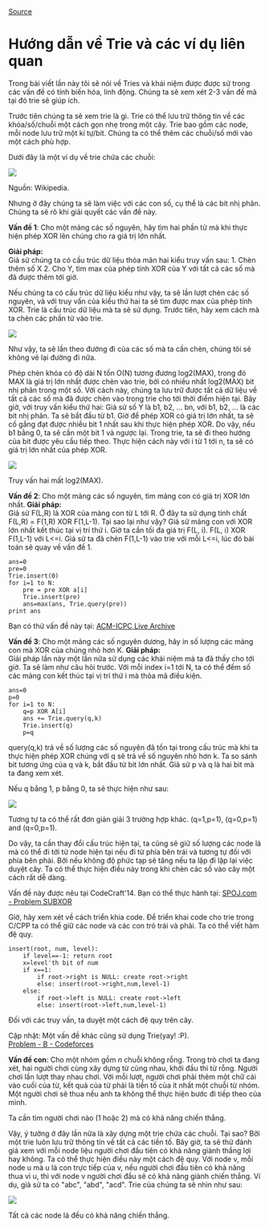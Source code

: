 
[Source](https://threads-iiith.quora.com/Tutorial-on-Trie-and-example-problems "Permalink to Tutorial on Trie and example problems - Threads @ IIIT Hyderabad")

# Hướng dẫn về Trie và các ví dụ liên quan

Trong bài viết lần này tôi sẽ nói về Tries và khái niệm được được sử trong các vấn đề có tính biến hóa, linh động. Chúng ta sẽ xem xét 2-3 vấn đề mà tại đó trie sẽ giúp ích.

Trước tiên chúng ta sẽ xem trie là gì. Trie có thể lưu trữ thông tin về các khóa/số/chuỗi một cách gọn nhẹ trong một cây. 
Trie bao gồm các node, mỗi node lưu trữ một kí tự/bit. Chúng ta có thể thêm các chuỗi/số mới vào một cách phù hợp.

Dưới đây là một ví dụ về trie chứa các chuỗi:

![][1]

  
Nguồn: Wikipedia.

Nhưng ở đây chúng ta sẽ làm việc với các con số, cụ thể là các bit nhị phân. Chúng ta sẽ rõ khi giải quyết các vấn đề này.

**Vấn đề 1**: Cho một mảng các số nguyên, hãy tìm hai phần tử mà khi thực hiện phép XOR lên chúng cho ra giá trị lớn nhất.
 
**Giải pháp:**  
Giả sử chúng ta có cấu trúc dữ liệu thỏa mãn hai kiểu truy vấn sau:
1\. Chèn thêm số X
2\. Cho Y, tìm max của phép tính XOR của Y với tất cả các số mà đã được thêm tới giờ.

Nếu chúng ta có cấu trúc dữ liệu kiểu như vậy, ta sẽ lần lượt chèn các số nguyên, và với truy vấn của kiểu thứ hai ta sẽ tìm được max của phép tính XOR.
Trie là cấu trúc dữ liệu mà ta sẽ sử dụng. Trước tiên, hãy xem cách mà ta chèn các phần tử vào trie.

![][2]


Như vậy, ta sẽ lần theo đường đi của các số mà ta cần chèn, chúng tôi sẽ không vẽ lại đường đi nữa. 

Phép chèn khóa có độ dài N tốn O(N) tương đương log2(MAX), trong đó MAX là giá trị lớn nhất được chèn vào trie, bởi có nhiều nhất log2(MAX) bit nhị phân trong một số.
Với cách này, chúng ta lưu trữ được tất cả dữ liệu về tất cả các số mà đã được chèn vào trong trie cho tới thời điểm hiện tại.
Bây giờ, với truy vấn kiểu thứ hai:
Giả sử số Y là b1, b2, ... bn, với b1, b2, ... là các bit nhị phân. Ta sẽ bắt đầu từ b1. Giờ để phép XOR có giá trị lớn nhất, ta sẽ cố gắng đạt được nhiều bit 1 nhất sau khi thực hiện phép XOR. Do vậy, nếu b1 bằng 0, ta sẽ cần một bit 1 và ngược lại. Trong trie, ta sẽ đi theo hướng của bit được yêu cầu tiếp theo. Thực hiện cách này với i từ 1 tới n, ta sẽ có giá trị lớn nhất của phép XOR.


![][3]

Truy vấn hai mất log2(MAX).

**Vấn đề 2**: Cho một mảng các số nguyên, tìm mảng con có giá trị XOR lớn nhất. 
**Giải pháp:**  
Giả sử F(L,R) là XOR của mảng con từ L tới R.
Ở đây ta sử dụng tính chất F(L,R) = F(1,R) XOR F(1,L-1). Tại sao lại như vậy?
Giả sử mảng con với XOR lớn nhất kết thúc tại vị trí thứ i. Giờ ta cần tối đa giá trị F(L, i). F(L, i) XOR F(1,L-1) với L<=i. Giả sử ta đã chèn F(1,L-1) vào trie với mỗi L<=i, lúc đó bài toán sẽ quay về vấn đề 1.

    
    
    ans=0
    pre=0
    Trie.insert(0)
    for i=1 to N:
        pre = pre XOR a[i]
        Trie.insert(pre)
        ans=max(ans, Trie.query(pre))
    print ans
    

Bạn có thử vấn đề này tại: [ACM-ICPC Live Archive][4]

**Vấn đề 3**: Cho một mảng các số nguyên dương, hãy in số lượng các mảng con mà XOR của chúng nhỏ hơn K.
**Giải pháp:**  
Giải pháp lần này một lần nữa sử dụng các khái niệm mà ta đã thấy cho tới giờ. Ta sẽ làm như câu hỏi trước. Với mỗi index i=1 tới N, ta có thể đếm số các mảng con kết thúc tại vị trí thứ i mà thỏa mã điều kiện.

    
    
    ans=0
    p=0
    for i=1 to N:
        q=p XOR A[i]
        ans += Trie.query(q,k)
        Trie.insert(q)
        p=q
    

query(q,k) trả về số lượng các số nguyên đã tồn tại trong cấu trúc mà khi ta thực hiện phép XOR chúng với q sẽ trả về số nguyên nhỏ hơn k.
Ta so sánh bit tương ứng của q và k, bắt đầu từ bit lớn nhất. Giả sử p và q là hai bit mà ta đang xem xét.

Nếu q bằng 1, p bằng 0, ta sẽ thực hiện như sau:

![][5]

Tương tự ta có thể rất đơn giản giải 3 trường hợp khác. (q=1,p=1), (q=0,p=1) and (q=0,p=1).

Do vậy, ta cần thay đổi cấu trúc hiện tại, ta cũng sẽ giữ số lượng các node lá mà có thể đi tới từ node hiện tại nếu đi từ phía bên trái và tương tự đối với phía bên phải. Bởi nếu không độ phức tạp sẽ tăng nếu ta lặp đi lặp lại việc duyệt cây. Ta có thể thực hiện điều này trong khi chèn các số vào cây một cách rất dễ dàng.

Vấn đề này được nêu tại CodeCraft'14. Bạn có thể thực hành tại: [SPOJ.com - Problem SUBXOR][6]

Giờ, hãy xem xét về cách triển khia code.
Để triển khai code cho trie trong C/CPP ta có thể giữ các node và các con trỏ trái và phải. Ta có thể viết hàm đệ quy.   

    
    
    insert(root, num, level):
        if level==-1: return root
        x=level'th bit of num
        if x==1:
            if root->right is NULL: create root->right
            else: insert(root->right,num,level-1)
        else:
            if root->left is NULL: create root->left
            else: insert(root->left,num,level-1)
    

  
Đối với các truy vấn, ta duyệt một cách đệ quy trên cây.

Cập nhật:
Một vấn đề khác cũng sử dụng Trie(yay! :P).  
[Problem - B - Codeforces][7]

**Vấn đề con**: Cho một nhóm gồm _n_ chuỗi không rỗng. Trong trò chơi ta đang xét, hai người chơi cùng xây dựng từ cùng nhau, khởi đầu thì từ rỗng. Người chơi lần lượt thay nhau chơi. Với mỗi lượt, người chơi phải thêm một chữ cái vào cuối của từ, kết quả của từ phải là tiền tố của ít nhất một chuỗi từ nhóm. Một người chơi sẽ thua nếu anh ta không thể thực hiện bước đi tiếp theo của mình.

Ta cần tìm người chơi nào (1 hoặc 2) mà có khả năng chiến thắng.

Vậy, ý tưởng ở đây lần nữa là xây dựng một trie chứa các chuỗi. Tại sao? Bởi một trie luôn lưu trữ thông tin về tất cả các tiền tố.
Bây giờ, ta sẽ thử đánh giá xem với mỗi node liệu người chơi đầu tiên có khả năng giành thắng lợi hay không. Ta có thể thực hiện điều này một cách đệ quy. Với node v, mỗi node u mà u là con trực tiếp của v, nếu người chơi đầu tiên có khả năng thua vì u, thì với node v người chơi đầu sẽ có khả năng giành chiến thắng.
Ví dụ, giả sử ta có "abc", "abd", "acd".
Trie của chúng ta sẽ nhìn như sau:

![][8]

  
Tất cả các node lá đều có khả năng chiến thắng.

[1]: https://qph.fs.quoracdn.net/main-qimg-aea28d9cd34aaf2d5783f4cd04e5abbd
[2]: https://qph.fs.quoracdn.net/main-qimg-388217a1992f1b2aac51e9917aa76d9c
[3]: https://qph.fs.quoracdn.net/main-qimg-e5d624e2cd693d713840a30ca9aaa461
[4]: https://icpcarchive.ecs.baylor.edu/index.php?Itemid=8&category=345&option=com_onlinejudge&page=show_problem&problem=2683
[5]: https://qph.fs.quoracdn.net/main-qimg-f24ea5ecf11805e7bcd82a48bb9cad25
[6]: http://www.spoj.com/problems/SUBXOR
[7]: http://codeforces.com/contest/455/problem/B
[8]: https://qph.fs.quoracdn.net/main-qimg-f81def67dffcc9e95306d65b27daa2f7-c

  
